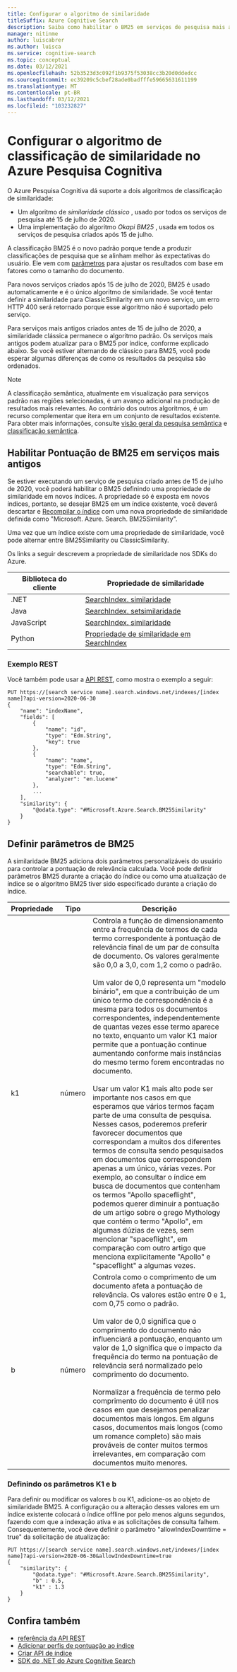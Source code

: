 ```yaml
---
title: Configurar o algoritmo de similaridade
titleSuffix: Azure Cognitive Search
description: Saiba como habilitar o BM25 em serviços de pesquisa mais antigos e como os parâmetros de BM25 podem ser modificados para acomodar melhor o conteúdo dos índices.
manager: nitinme
author: luiscabrer
ms.author: luisca
ms.service: cognitive-search
ms.topic: conceptual
ms.date: 03/12/2021
ms.openlocfilehash: 52b3523d3c092f1b9375f53038cc3b20d0ddedcc
ms.sourcegitcommit: ec39209c5cbef28ade0badfffe59665631611199
ms.translationtype: MT
ms.contentlocale: pt-BR
ms.lasthandoff: 03/12/2021
ms.locfileid: "103232827"
---
```

# <a name="configure-the-similarity-ranking-algorithm-in-azure-cognitive-search"></a>Configurar o algoritmo de classificação de similaridade no Azure Pesquisa Cognitiva

O Azure Pesquisa Cognitiva dá suporte a dois algoritmos de classificação de similaridade:

+ Um algoritmo de *similaridade clássico* , usado por todos os serviços de pesquisa até 15 de julho de 2020.
+ Uma implementação do algoritmo *Okapi BM25* , usada em todos os serviços de pesquisa criados após 15 de julho.

A classificação BM25 é o novo padrão porque tende a produzir classificações de pesquisa que se alinham melhor às expectativas do usuário. Ele vem com [parâmetros](#set-bm25-parameters) para ajustar os resultados com base em fatores como o tamanho do documento. 

Para novos serviços criados após 15 de julho de 2020, BM25 é usado automaticamente e é o único algoritmo de similaridade. Se você tentar definir a similaridade para ClassicSimilarity em um novo serviço, um erro HTTP 400 será retornado porque esse algoritmo não é suportado pelo serviço.

Para serviços mais antigos criados antes de 15 de julho de 2020, a similaridade clássica permanece o algoritmo padrão. Os serviços mais antigos podem atualizar para o BM25 por índice, conforme explicado abaixo. Se você estiver alternando de clássico para BM25, você pode esperar algumas diferenças de como os resultados da pesquisa são ordenados.

> [!NOTE]
> A classificação semântica, atualmente em visualização para serviços padrão nas regiões selecionadas, é um avanço adicional na produção de resultados mais relevantes. Ao contrário dos outros algoritmos, é um recurso complementar que itera em um conjunto de resultados existente. Para obter mais informações, consulte [visão geral da pesquisa semântica](semantic-search-overview.md) e [classificação semântica](semantic-ranking.md).

## <a name="enable-bm25-scoring-on-older-services"></a>Habilitar Pontuação de BM25 em serviços mais antigos

Se estiver executando um serviço de pesquisa criado antes de 15 de julho de 2020, você poderá habilitar o BM25 definindo uma propriedade de similaridade em novos índices. A propriedade só é exposta em novos índices, portanto, se desejar BM25 em um índice existente, você deverá descartar e [Recompilar o índice](search-howto-reindex.md) com uma nova propriedade de similaridade definida como "Microsoft. Azure. Search. BM25Similarity".

Uma vez que um índice existe com uma propriedade de similaridade, você pode alternar entre BM25Similarity ou ClassicSimilarity. 

Os links a seguir descrevem a propriedade de similaridade nos SDKs do Azure. 

| Biblioteca do cliente | Propriedade de similaridade |
|----------------|---------------------|
| .NET  | [SearchIndex. similaridade](/dotnet/api/azure.search.documents.indexes.models.searchindex.similarity) |
| Java | [SearchIndex. setsimilaridade](/java/api/com.azure.search.documents.indexes.models.searchindex.setsimilarity) |
| JavaScript | [SearchIndex. similaridade](/javascript/api/@azure/search-documents/searchindex#similarity) |
| Python | [Propriedade de similaridade em SearchIndex](/python/api/azure-search-documents/azure.search.documents.indexes.models.searchindex) |

### <a name="rest-example"></a>Exemplo REST

Você também pode usar a [API REST](/rest/api/searchservice/create-index), como mostra o exemplo a seguir:

```http
PUT https://[search service name].search.windows.net/indexes/[index name]?api-version=2020-06-30
{
    "name": "indexName",
    "fields": [
        {
            "name": "id",
            "type": "Edm.String",
            "key": true
        },
        {
            "name": "name",
            "type": "Edm.String",
            "searchable": true,
            "analyzer": "en.lucene"
        },
        ...
    ],
    "similarity": {
        "@odata.type": "#Microsoft.Azure.Search.BM25Similarity"
    }
}
```

## <a name="set-bm25-parameters"></a>Definir parâmetros de BM25

A similaridade BM25 adiciona dois parâmetros personalizáveis do usuário para controlar a pontuação de relevância calculada. Você pode definir parâmetros BM25 durante a criação do índice ou como uma atualização de índice se o algoritmo BM25 tiver sido especificado durante a criação do índice.

| Propriedade | Tipo | Descrição |
|----------|------|-------------|
| k1 | número | Controla a função de dimensionamento entre a frequência de termos de cada termo correspondente à pontuação de relevância final de um par de consulta de documento. Os valores geralmente são 0,0 a 3,0, com 1,2 como o padrão. </br></br>Um valor de 0,0 representa um "modelo binário", em que a contribuição de um único termo de correspondência é a mesma para todos os documentos correspondentes, independentemente de quantas vezes esse termo aparece no texto, enquanto um valor K1 maior permite que a pontuação continue aumentando conforme mais instâncias do mesmo termo forem encontradas no documento. </br></br>Usar um valor K1 mais alto pode ser importante nos casos em que esperamos que vários termos façam parte de uma consulta de pesquisa. Nesses casos, poderemos preferir favorecer documentos que correspondam a muitos dos diferentes termos de consulta sendo pesquisados em documentos que correspondem apenas a um único, várias vezes. Por exemplo, ao consultar o índice em busca de documentos que contenham os termos "Apollo spaceflight", podemos querer diminuir a pontuação de um artigo sobre o grego Mythology que contém o termo "Apollo", em algumas dúzias de vezes, sem mencionar "spaceflight", em comparação com outro artigo que menciona explicitamente "Apollo" e "spaceflight" a algumas vezes. |
| b | número | Controla como o comprimento de um documento afeta a pontuação de relevância. Os valores estão entre 0 e 1, com 0,75 como o padrão. </br></br>Um valor de 0,0 significa que o comprimento do documento não influenciará a pontuação, enquanto um valor de 1,0 significa que o impacto da frequência do termo na pontuação de relevância será normalizado pelo comprimento do documento. </br></br>Normalizar a frequência de termo pelo comprimento do documento é útil nos casos em que desejamos penalizar documentos mais longos. Em alguns casos, documentos mais longos (como um romance completo) são mais prováveis de conter muitos termos irrelevantes, em comparação com documentos muito menores. |

### <a name="setting-k1-and-b-parameters"></a>Definindo os parâmetros K1 e b

Para definir ou modificar os valores b ou K1, adicione-os ao objeto de similaridade BM25. A configuração ou a alteração desses valores em um índice existente colocará o índice offline por pelo menos alguns segundos, fazendo com que a indexação ativa e as solicitações de consulta falhem. Consequentemente, você deve definir o parâmetro "allowIndexDowntime = true" da solicitação de atualização:

```http
PUT https://[search service name].search.windows.net/indexes/[index name]?api-version=2020-06-30&allowIndexDowntime=true
{
    "similarity": {
        "@odata.type": "#Microsoft.Azure.Search.BM25Similarity",
        "b" : 0.5,
        "k1" : 1.3
    }
}
```

## <a name="see-also"></a>Confira também  

+ [referência da API REST](/rest/api/searchservice/)
+ [Adicionar perfis de pontuação ao índice](index-add-scoring-profiles.md)
+ [Criar API de índice](/rest/api/searchservice/create-index)
+ [SDK do .NET do Azure Cognitive Search](/dotnet/api/overview/azure/search)
